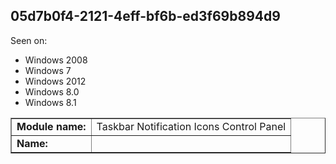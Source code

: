 ## 05d7b0f4-2121-4eff-bf6b-ed3f69b894d9

Seen on:
* Windows 2008
* Windows 7
* Windows 2012
* Windows 8.0
* Windows 8.1

<table border="1" class="docutils">
  <tbody>
    <tr>
      <td><b>Module name:</b></td>
      <td>Taskbar Notification Icons Control Panel</td>
    </tr>
    <tr>
      <td><b>Name:</b></td>
      <td>&nbsp;</td>
    </tr>
  </tbody>
</table>

